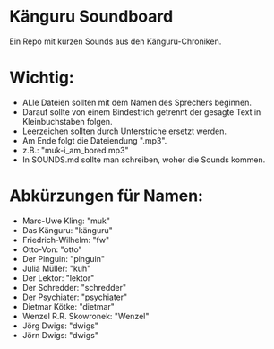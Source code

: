 # Känguru Soundboard
Ein Repo mit kurzen Sounds aus den Känguru-Chroniken.

# Wichtig:
- ALle Dateien sollten mit dem Namen des Sprechers beginnen.
- Darauf sollte von einem Bindestrich getrennt der gesagte Text in Kleinbuchstaben folgen.
- Leerzeichen sollten durch Unterstriche ersetzt werden.
- Am Ende folgt die Dateiendung ".mp3".
- z.B.: "muk-i_am_bored.mp3"
- In SOUNDS.md sollte man schreiben, woher die Sounds kommen.

# Abkürzungen für Namen:
- Marc-Uwe Kling: "muk"
- Das Känguru: "känguru"
- Friedrich-Wilhelm: "fw"
- Otto-Von: "otto"
- Der Pinguin: "pinguin"
- Julia Müller: "kuh"
- Der Lektor: "lektor"
- Der Schredder: "schredder"
- Der Psychiater: "psychiater"
- Dietmar Kötke: "dietmar"
- Wenzel R.R. Skowronek: "Wenzel"
- Jörg Dwigs: "dwigs"
- Jörn Dwigs: "dwigs"
